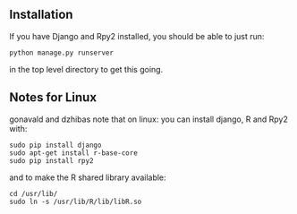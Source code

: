 ## Installation

If you have Django and Rpy2 installed, you should be able to just run:

    python manage.py runserver

in the top level directory to get this going.

## Notes for Linux

gonavald and dzhibas note that on linux:
you can install django, R and Rpy2 with:

    sudo pip install django
    sudo apt-get install r-base-core
    sudo pip install rpy2

and to make the R shared library available:

    cd /usr/lib/
    sudo ln -s /usr/lib/R/lib/libR.so
